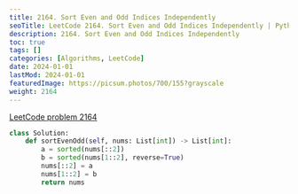 ```yaml
---
title: 2164. Sort Even and Odd Indices Independently
seoTitle: LeetCode 2164. Sort Even and Odd Indices Independently | Python solution and explanation
description: 2164. Sort Even and Odd Indices Independently
toc: true
tags: []
categories: [Algorithms, LeetCode]
date: 2024-01-01
lastMod: 2024-01-01
featuredImage: https://picsum.photos/700/155?grayscale
weight: 2164
---
```


[LeetCode problem 2164](https://leetcode.com/problems/sort-even-and-odd-indices-independently/)

```python
class Solution:
    def sortEvenOdd(self, nums: List[int]) -> List[int]:
        a = sorted(nums[::2])
        b = sorted(nums[1::2], reverse=True)
        nums[::2] = a
        nums[1::2] = b
        return nums

```
